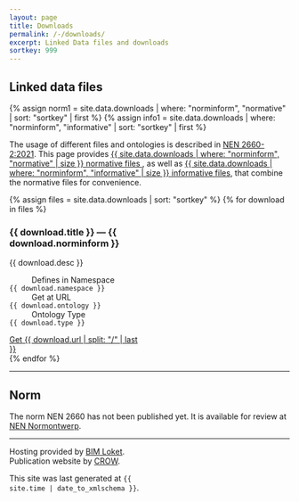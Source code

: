 ```yaml
---
layout: page
title: Downloads
permalink: /-/downloads/
excerpt: Linked Data files and downloads
sortkey: 999
---
```


## Linked data files

{% assign norm1 = site.data.downloads | where: "norminform", "normative" | sort: "sortkey" | first %}
{% assign info1 = site.data.downloads | where: "norminform", "informative" | sort: "sortkey" | first %}

The usage of different files and ontologies is described in
<a href='#norm' class='link dim underline-hover blue'>
NEN 2660-2:2021</a>.
This page provides
<a href="{{ '#' | append: norm1.anchorid }}" class='link dim underline-hover blue b'>
{{ site.data.downloads | where: "norminform", "normative" | size }}
normative files
</a>, as well as
<a href="{{ '#' | append: info1.anchorid }}" class='link dim underline-hover blue b'>
{{ site.data.downloads | where: "norminform", "informative" | size }}
informative files</a>, that combine the normative files for convenience.

<div class='flex-ns justify-around flex-wrap'>

<style>
.card:target {
  background: #eaf3ff;
}
@media screen and (min-width: 30em) {
  .card {
    max-width: calc( 50% - 1rem );
  }
}
</style>

{% assign files = site.data.downloads | sort: "sortkey" %}
{% for download in files %}

<div
  class='flex flex-column justify-between
         br3 ph4 pv2 bg-brand-light-color mv3 mr2 dib card'
  id="{{ download.anchorid }}">
    <h3>{{ download.title }}
    <span class='gray'>— {{ download.norminform }}</span>
</h3>
<p class='f5'>
  {{ download.desc }}
  <dl class='f6'>
  <dd class="b pt1 ma0">Defines in Namespace</dd>
    <dt class='pt1 pl2'><code>{{ download.namespace }}</code></dt>
  <dd class="b pt1 ma0">Get at URL</dd>
    <dt class='pt1 pl2'><code>{{ download.ontology }}</code></dt>
  <dd class="b pt1 ma0">Ontology Type</dd>
    <dt class='pt1 pl2'><code>{{ download.type }}</code></dt>
  </dl>
</p>

<div class='center'>
  <a
    class='f6 fw6 dib ba mb3
          b--black-20 bg-brand-dark-color hover-bg-brand-middark-color white
          ph3 ph4-ns pv2 pv3-ns br2 no-underline'
    href='{{ site.baseurl }}{{ download.url }}'
    type='{{ download.mime }}'>
      <span class=''>Get</span>
      <span class=''>{{ download.url | split: "/" | last }}</span>
  </a>
</div>

</div>
{% endfor %}

</div>

---

## Norm

The norm NEN 2660 has not been published yet.
It is available for review at
<a href='{{ site.data.minimaal.links1[0].url }}' class='link dim underline-hover blue'>
NEN Normontwerp</a>.

---

Hosting provided by
<a href='https://bimloket.nl' class='link dim underline-hover blue'>
BIM Loket</a>.  
Publication website by
<a href='https://crow.nl' class='link dim underline-hover blue'>
CROW</a>.

<div class='f7'>

This site was last generated at <code class="dim brand-dark-color">{{ site.time | date_to_xmlschema }}</code>.

</div>
